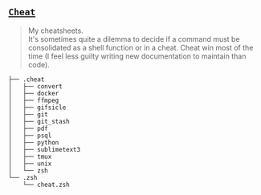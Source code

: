 ## [`Cheat`](https://github.com/chrisallenlane/cheat)

> My cheatsheets.   
> It's sometimes quite a dilemma to decide if a command must be consolidated as a shell function or in a cheat. Cheat win most of the time (I feel less guilty writing new documentation to maintain than code).


<!--- Tree block injection -->
    ├── .cheat
    │   ├── convert
    │   ├── docker
    │   ├── ffmpeg
    │   ├── gifsicle
    │   ├── git
    │   ├── git_stash
    │   ├── pdf
    │   ├── psql
    │   ├── python
    │   ├── sublimetext3
    │   ├── tmux
    │   ├── unix
    │   └── zsh
    └── .zsh
        └── cheat.zsh

